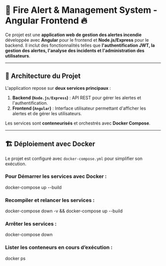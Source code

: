# 🚀 Fire Alert & Management System - Angular Frontend 🔥

Ce projet est une **application web de gestion des alertes incendie** développée avec **Angular** pour le frontend et **Node.js/Express** pour le backend. Il inclut des fonctionnalités telles que **l'authentification JWT, la gestion des alertes, l'analyse des incidents et l'administration des utilisateurs**.

---

## 📌 Architecture du Projet

L'application repose sur **deux services principaux** :
1. **Backend (`Node.js/Express`)** : API REST pour gérer les alertes et l'authentification.
2. **Frontend (`Angular`)** : Interface utilisateur permettant d'afficher les alertes et de gérer les utilisateurs.

Les services sont **conteneurisés** et orchestrés avec **Docker Compose**.

---

## 🏗️ Déploiement avec Docker

Le projet est configuré avec `docker-compose.yml` pour simplifier son exécution. 

### Pour Démarrer les services avec Docker :
docker-compose up --build



### Recompiler et relancer les services : 
docker-compose down -v && docker-compose up --build



### Arrêter les services : 
docker-compose down


### Lister les conteneurs en cours d’exécution : 
docker ps
